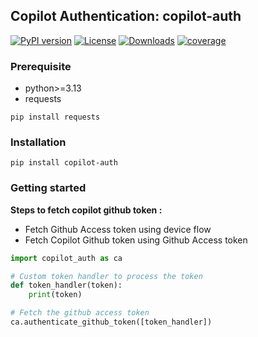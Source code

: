 Copilot Authentication: copilot-auth
-----------
[![PyPI version](https://badge.fury.io/py/copilot-auth.svg)](https://badge.fury.io/py/copilot-auth)
[![License](https://img.shields.io/pypi/l/copilot-auth.svg)](https://pypi.org/project/copilot-auth/)
[![Downloads](https://static.pepy.tech/personalized-badge/copilot_auth?period=total&units=none&left_color=grey&right_color=green&left_text=Downloads)](https://pepy.tech/project/copilot_auth)
[![coverage](https://img.shields.io/codecov/c/github/bhachauk/copilot-auth)](https://app.codecov.io/gh/bhachauk/copilot-auth)


### Prerequisite

- python>=3.13
- requests

```shell
pip install requests
```

### Installation

```shell
pip install copilot-auth
```


### Getting started

**Steps to fetch copilot github token :**

- Fetch Github Access token using device flow
- Fetch Copilot Github token using Github Access token

```python
import copilot_auth as ca

# Custom token handler to process the token
def token_handler(token):
    print(token)

# Fetch the github access token
ca.authenticate_github_token([token_handler])

```